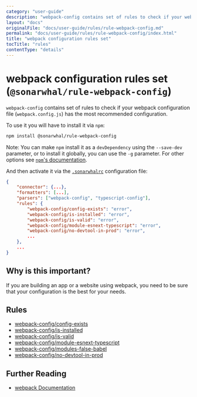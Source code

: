 ```yaml
---
category: "user-guide"
description: "webpack-config contains set of rules to check if your webpack configurationfile (webpack.config.js) has the most recommended configuration.To use it you will have to install it via npm:bashnpm install @sonarwhal/rule-webpack-configNote: You can make npm install it as a devDependency using the --save-devparameter, or to install it globally, you can use the -g parameter. Forother options seenpm's documentation.And then activate it via the .sonarwhalrcconfiguration file:json{    \"connector\": {...},    \"formatters\": [...],    \"parsers\": [\"webpack-config\", \"typescript-config\"],    \"rules\": {        \"webpack-config/config-exists\": \"error\",        \"webpack-config/is-installed\": \"error\",        \"webpack-config/is-valid\": \"error\",        \"webpack-config/module-esnext-typescript\": \"error\",        \"webpack-config/no-devtool-in-prod\": \"error\",        ...    },    ...}"
layout: "docs"
originalFile: "docs/user-guide/rules/rule-webpack-config.md"
permalink: "docs/user-guide/rules/rule-webpack-config/index.html"
title: "webpack configuration rules set"
tocTitle: "rules"
contentType: "details"
---
```

# webpack configuration rules set (`@sonarwhal/rule-webpack-config`)

`webpack-config` contains set of rules to check if your webpack configuration
file (`webpack.config.js`) has the most recommended configuration.

To use it you will have to install it via `npm`:

```bash
npm install @sonarwhal/rule-webpack-config
```

Note: You can make `npm` install it as a `devDependency` using the `--save-dev`
parameter, or to install it globally, you can use the `-g` parameter. For
other options see
[`npm`'s documentation](https://docs.npmjs.com/cli/install).

And then activate it via the [`.sonarwhalrc`][sonarwhalrc]
configuration file:

```json
{
    "connector": {...},
    "formatters": [...],
    "parsers": ["webpack-config", "typescript-config"],
    "rules": {
        "webpack-config/config-exists": "error",
        "webpack-config/is-installed": "error",
        "webpack-config/is-valid": "error",
        "webpack-config/module-esnext-typescript": "error",
        "webpack-config/no-devtool-in-prod": "error",
        ...
    },
    ...
}
```

## Why is this important?

If you are building an app or a website using webpack, you
need to be sure that your configuration is the best for your needs.

## Rules

* [webpack-config/config-exists][config-exists]
* [webpack-config/is-installed][is-installed]
* [webpack-config/is-valid][is-valid]
* [webpack-config/module-esnext-typescript][module-esnext-typescript]
* [webpack-config/modules-false-babel][modules-false-babel]
* [webpack-config/no-devtool-in-prod][no-devtool-in-prod]

## Further Reading

* [webpack Documentation][webpack docs]

<!-- Link labels: -->

[config-exists]: ./docs/config-exists.md
[is-installed]: ./docs/is-installed.md
[is-valid]: ./docs/is-valid.md
[module-esnext-typescript]: ./docs/module-esnext-typescript.md
[modules-false-babel]: ./docs/modules-false-babel.md
[no-devtool-in-prod]: ./docs/no-devtool-in-prod.md
[sonarwhalrc]: https://sonarwhal.com/docs/user-guide/further-configuration/sonarwhalrc-formats/
[webpack docs]: https://webpack.js.org/concepts/